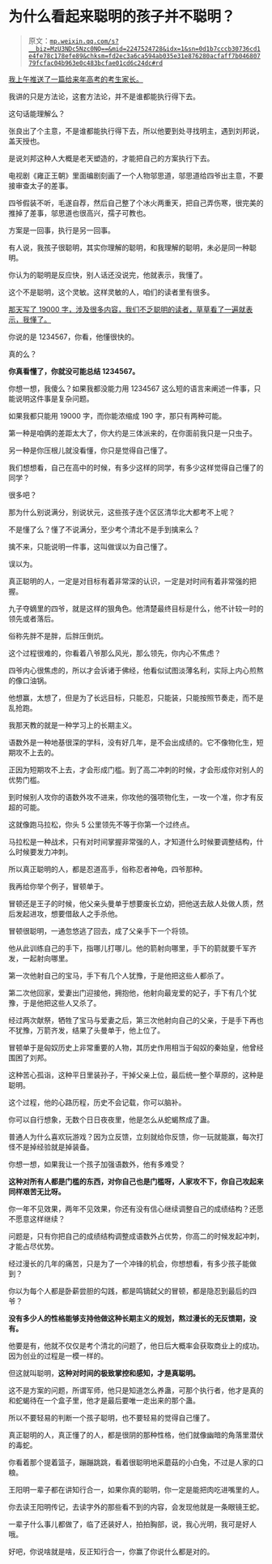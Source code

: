 # 为什么看起来聪明的孩子并不聪明？

> 原文：[`mp.weixin.qq.com/s?__biz=MzU3NDc5Nzc0NQ==&mid=2247524728&idx=1&sn=0d1b7cccb30736cd1e4fe78c178efe89&chksm=fd2ec3a6ca594ab035e31e876280acfaff7b04680779fcfac04b963e0c483bcfae01cd6c24dc#rd`](http://mp.weixin.qq.com/s?__biz=MzU3NDc5Nzc0NQ==&mid=2247524728&idx=1&sn=0d1b7cccb30736cd1e4fe78c178efe89&chksm=fd2ec3a6ca594ab035e31e876280acfaff7b04680779fcfac04b963e0c483bcfae01cd6c24dc#rd)

[我上午推送了一篇给来年高考的考生家长。](http://mp.weixin.qq.com/s?__biz=MzU0MjYwNDU2Mw==&mid=2247511430&idx=1&sn=fc63db65b0cf7280039b779f4eb9a1a8&chksm=fb1ac1facc6d48ec965f2928e3a844d07ef363fefd0d48f2a753c9a6162951c82d65549249db&scene=21#wechat_redirect) 

我讲的只是方法论，这套方法论，并不是谁都能执行得下去。 

这句话能理解么？ 

张良出了个主意，不是谁都能执行得下去，所以他要到处寻找明主，遇到刘邦说，盖天授也。

是说刘邦这种人大概是老天塑造的，才能把自己的方案执行下去。 

电视剧《雍正王朝》里面编剧刻画了一个人物邬思道，邬思道给四爷出主意，不要接审查太子的差事。

四爷假装不听，毛遂自荐，然后自己整了个冰火两重天，把自己弄伤寒，很完美的推掉了差事，邬思道也很高兴，孺子可教也。

方案是一回事，执行是另一回事。 

有人说，我孩子很聪明，其实你理解的聪明，和我理解的聪明，未必是同一种聪明。

你认为的聪明是反应快，别人话还没说完，他就表示，我懂了。 

这个不是聪明，这个灵敏。这样灵敏的人，咱们的读者里有很多。 

[那天写了 19000 字，涉及很多内容，我们不乏聪明的读者，草草看了一遍就表示，我懂了。](http://mp.weixin.qq.com/s?__biz=MzkwMzQ1MzczOQ==&mid=2247483951&idx=1&sn=aa6f660ddf98b016c137794c3daf0d9b&chksm=c0974f6bf7e0c67db4415132b4edb5244e0e50f559db342aaa2f2ff135131e2bbae35ee57037&scene=21#wechat_redirect)

你说的是 1234567，你看，他懂很快的。

真的么？

**你真看懂了，你就没可能总结 1234567。** 

你想一想，我傻么？如果我都没能力用 1234567 这么短的语言来阐述一件事，只能说明这件事是复杂问题。

如果我都只能用 19000 字，而你能浓缩成 190 字，那只有两种可能。 

第一种是咱俩的差距太大了，你大约是三体派来的，在你面前我只是一只虫子。

另一种是你压根儿就没看懂，你只是觉得自己懂了。

我们想想看，自己在高中的时候，有多少这样的同学，有多少这样觉得自己懂了的同学？

很多吧？

那为什么别说满分，别说状元，这些孩子连个区区清华北大都考不上呢？ 

不是懂了么？懂了不说满分，至少考个清北不是手到擒来么？ 

擒不来，只能说明一件事，这叫做误以为自己懂了。

误以为。 

真正聪明的人，一定是对目标有着非常深的认识，一定是对时间有着非常强的把握。 

九子夺嫡里的四爷，就是这样的狠角色。他清楚最终目标是什么，他不计较一时的领先或者落后。 

俗称先胖不是胖，后胖压倒炕。

这个过程很难的，你看着八爷那么风光，那么领先，你内心不焦虑？ 

四爷内心很焦虑的，所以才会诉诸于佛经，他看似试图淡薄名利，实际上内心煎熬的像口油锅。 

他想赢，太想了，但是为了长远目标，只能忍，只能装，只能按照节奏走，而不是乱抢跑。 

我那天教的就是一种学习上的长期主义。 

语数外是一种地基很深的学科，没有好几年，是不会出成绩的。它不像物化生，短期攻不上去的。 

正因为短期攻不上去，才会形成门槛。到了高二冲刺的时候，才会形成你对别人的优势门槛。

到时候别人攻你的语数外攻不进来，你攻他的强项物化生，一攻一个准，你才有反超的可能。

这就像跑马拉松，你头 5 公里领先不等于你第一个过终点。 

马拉松是一种战术，只有对时间掌握非常强的人，才知道什么时候要调整结构，什么时候要发力冲刺。 

所以真正聪明的人，都是忍道高手，俗称忍者神龟，四爷那种。 

我再给你举个例子，冒顿单于。

冒顿还是王子的时候，他父亲头曼单于想要废长立幼，把他送去敌人处做人质，然后发起进攻，想要借敌人之手杀他。

冒顿很聪明，一通忽悠逃了回去，成了父亲手下一个将领。

他从此训练自己的手下，指哪儿打哪儿。他的箭射向哪里，手下的箭就要千军齐发，一起射向哪里。

第一次他射自己的宝马，手下有几个人犹豫，于是他把这些人都杀了。 

第二次他回家，爱妻出门迎接他，拥抱他，他射向最宠爱的妃子，手下有几个犹豫，于是他把这些人又杀了。

经过两次献祭，牺牲了宝马与爱妻之后，第三次他射向自己的父亲，于是手下再也不犹豫，万箭齐发，结果了头曼单于，他上位了。

冒顿单于是匈奴历史上非常重要的人物，其历史作用相当于匈奴的秦始皇，他曾经围困了刘邦。

这种苦心孤诣，这种平日里装孙子，干掉父亲上位，最后统一整个草原的，这种是聪明。 

这个过程，他的心路历程，历史不会记载，你可以脑补。

你可以自行想象，无数个日日夜夜里，他是怎么从蛇蝎熬成了蛊。 

普通人为什么喜欢玩游戏？因为立反馈，立刻就给你反馈，你一玩就能赢，每次打怪不是掉经验就是掉装备。 

你想一想，如果我让一个孩子加强语数外，他有多难受？ 

**这种对所有人都是门槛的东西，对你自己也是门槛呀，人家攻不下，你自己攻起来同样艰苦无比呀。**

你一年不见效果，两年不见效果，你还有没有信心继续调整自己的成绩结构？还愿不愿意这样继续？ 

问题是，只有你把自己的成绩结构调整成语数外占优势，你高二的时候发起冲刺，才能占尽优势。 

经过漫长的几年的痛苦，只是为了一个冲锋的机会，你想想看，有多少孩子能做到？

你以为每个人都是卧薪尝胆的勾践，都是鸣镝弑父的冒顿，都是隐忍到最后的四爷？

**没有多少人的性格能够支持他做这种长期主义的规划，熬过漫长的无反馈期，没有。**

他要是有，他就不仅仅是考个清北的问题了，他日后大概率会获取商业上的成功。因为创业的过程是一模一样的。

但这就叫聪明，**这种对时间的极致掌控和感知，才是真聪明。** 

这不是方案的问题，所谓军师，他只是知道怎么养蛊，可那个执行者，他才是真的和蛇蝎待在一个盒子里，他才是最后要唯一走出来的那个蛊。 

所以不要轻易的判断一个孩子聪明，也不要轻易的觉得自己懂了。 

真正聪明的人，真正懂了的人，都是很阴的那种性格，他们就像幽暗的角落里潜伏的毒蛇。

你看着那个提着篮子，蹦蹦跳跳，看着很聪明地采蘑菇的小白兔，不过是人家的口粮。

王阳明一辈子都在讲知行合一，如果你真的聪明，你一定是能把肉吃进嘴里的人。

你去读王阳明传记，去读字外的那些看不到的内容，会发现他就是一条眼镜王蛇。 

一辈子什么事儿都做了，临了还装好人，拍拍胸部，说，我心光明，我可是好人哦。 

好吧，你说啥就是啥，反正知行合一，你赢了你说什么都是对的。